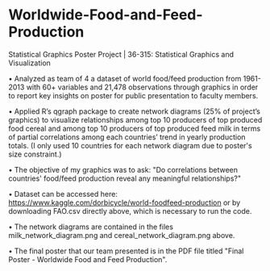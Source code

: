 # Worldwide-Food-and-Feed-Production
Statistical Graphics Poster Project | 36-315: Statistical Graphics and Visualization

•	Analyzed as team of 4 a dataset of world food/feed production from 1961-2013 with 60+ variables and 21,478 observations through graphics in order to report key insights on poster for public presentation to faculty members. 

•	Applied R’s qgraph package to create network diagrams (25% of project’s graphics) to visualize relationships among top 10 producers of top produced food cereal and among top 10 producers of top produced feed milk in terms of partial correlations among each countries’ trend in yearly production totals. (I only used 10 countries for each network diagram due to poster's size constraint.) 

• The objective of my graphics was to ask: "Do correlations between countries' food/feed production reveal any meaningful relationships?"


• Dataset can be accessed here: https://www.kaggle.com/dorbicycle/world-foodfeed-production or by downloading FAO.csv directly above, which is necessary to run the code.

•	The network diagrams are contained in the files milk_network_diagram.png and cereal_network_diagram.png above.

• The final poster that our team presented is in the PDF file titled "Final Poster - Worldwide Food and Feed Production".

